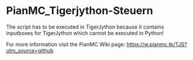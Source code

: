 # PianMC_Tigerjython-Steuern

The script has to be executed in TigerJython because it contains inputboxes for TigerJython which cannot be executed in Python!

For more information visit the PianMC Wiki page: https://w.pianmc.tk/TJS?utm_source=github
